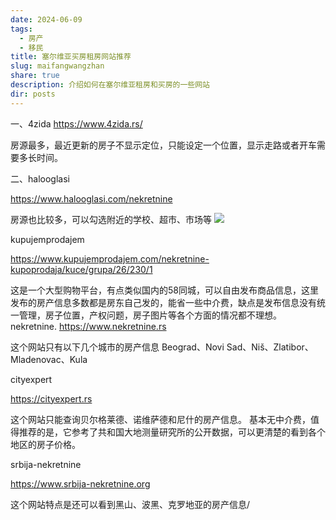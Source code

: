 ```yaml
---
date: 2024-06-09
tags:
  - 房产
  - 移民
title: 塞尔维亚买房租房网站推荐
slug: maifangwangzhan
share: true
description: 介绍如何在塞尔维亚租房和买房的一些网站
dir: posts
---
```


一、4zida
https://www.4zida.rs/

房源最多，最近更新的房子不显示定位，只能设定一个位置，显示走路或者开车需要多长时间。


二、halooglasi

https://www.halooglasi.com/nekretnine

房源也比较多，可以勾选附近的学校、超市、市场等
![](https://cdn.jsdelivr.net/gh/feifei8333/image@main/70/2310202406101708454.png)

kupujemprodajem

https://www.kupujemprodajem.com/nekretnine-kupoprodaja/kuce/grupa/26/230/1

这是一个大型购物平台，有点类似国内的58同城，可以自由发布商品信息，这里发布的房产信息多数都是房东自己发的，能省一些中介费，缺点是发布信息没有统一管理，房子位置，产权问题，房子图片等各个方面的情况都不理想。
nekretnine.
https://www.nekretnine.rs

这个网站只有以下几个城市的房产信息
Beograd、Novi Sad、Niš、Zlatibor、Mladenovac、Kula


cityexpert

https://cityexpert.rs

这个网站只能查询贝尔格莱德、诺维萨德和尼什的房产信息。
基本无中介费，值得推荐的是，它参考了共和国大地测量研究所的公开数据，可以更清楚的看到各个地区的房子价格。


srbija-nekretnine

https://www.srbija-nekretnine.org

这个网站特点是还可以看到黑山、波黑、克罗地亚的房产信息/

